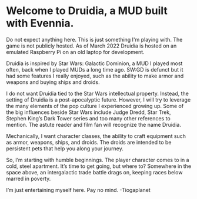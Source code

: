 # Welcome to Druidia, a MUD built with Evennia.

Do not expect anything here.  This is just something I'm playing with.  The game is not publicly hosted.  As of March 2022 Druidia is hosted on an emulated Raspberry Pi on an old laptop for development.

Druidia is inspired by Star Wars: Galactic Dominion, a MUD I played most often, back when I played MUDs a long time ago.  SW:GD is defunct but it had some features I really enjoyed, such as the ability to make armor and weapons and buying ships and droids.

I do not want Druidia tied to the Star Wars intellectual property.  Instead, the setting of Druidia is a post-apocalyptic future.  However, I will try to leverage the many elements of the pop culture I experienced growing up.  Some of the big influences beside Star Wars include Judge Dredd, Star Trek, Stephen King’s Dark Tower series and too many other references to mention.  The astute reader and film fan will recognize the name Druidia.

Mechanically, I want character classes, the ability to craft equipment such as armor, weapons, ships, and droids.  The droids are intended to be persistent pets that help you along your journey.

So, I’m starting with humble beginnings.  The player character comes to in a cold, steel apartment.  It’s time to get going, but where to?  Somewhere in the space above, an intergalactic trade battle drags on, keeping races below marred in poverty.

I’m just entertaining myself here.  Pay no mind.  -Tiogaplanet
